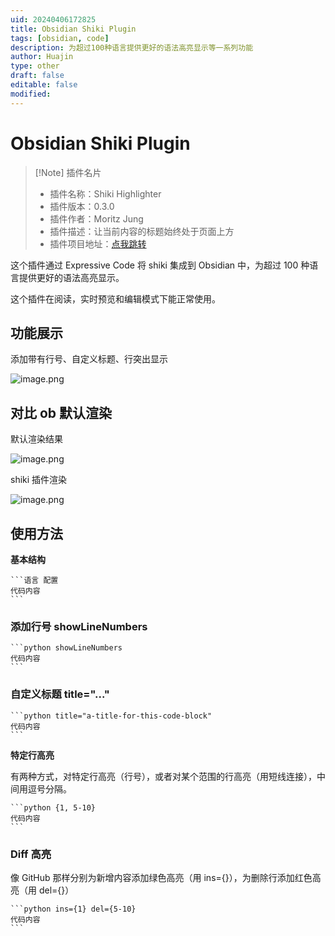 ```yaml
---
uid: 20240406172825
title: Obsidian Shiki Plugin
tags: [obsidian, code]
description: 为超过100种语言提供更好的语法高亮显示等一系列功能
author: Huajin
type: other
draft: false
editable: false
modified: 
---
```


# Obsidian Shiki Plugin

> [!Note] 插件名片
>
> - 插件名称：Shiki Highlighter
> - 插件版本：0.3.0
> - 插件作者：Moritz Jung
> - 插件描述：让当前内容的标题始终处于页面上方
> - 插件项目地址：[点我跳转](https://github.com/imshenshen/obsidian-sticky-heading)

这个插件通过 Expressive Code 将 shiki 集成到 Obsidian 中，为超过 100 种语言提供更好的语法高亮显示。

这个插件在阅读，实时预览和编辑模式下能正常使用。

## 功能展示

添加带有行号、自定义标题、行突出显示

![image.png](https://cdn.pkmer.cn/images/20240406173058.png!pkmer)

## 对比 ob 默认渲染

默认渲染结果

![image.png](https://cdn.pkmer.cn/images/20240406173235.png!pkmer)

shiki 插件渲染

![image.png](https://cdn.pkmer.cn/images/20240406173247.png!pkmer)

## 使用方法

**基本结构**

````示例代码
```语言 配置
代码内容
```
````

### **添加行号 showLineNumbers**

````示例代码
```python showLineNumbers
代码内容
```
````

### **自定义标题 title="..."**

````示例代码
```python title="a-title-for-this-code-block"
代码内容
```
````

**特定行高亮**

有两种方式，对特定行高亮（行号），或者对某个范围的行高亮（用短线连接），中间用逗号分隔。

````示例代码
```python {1, 5-10}
代码内容
```
````

### Diff 高亮

像 GitHub 那样分别为新增内容添加绿色高亮（用 ins={}），为删除行添加红色高亮（用 del={}）

````示例代码
```python ins={1} del={5-10}
代码内容
```
````